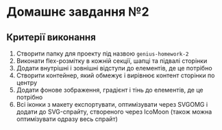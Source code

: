 # Домашнє завдання №2

## Критерії виконання


1. Створити папку для проекту під назвою `genius-homework-2`
2. Виконати flex-розмітку в кожній секції, шапці та підвалі сторінки
3. Додати внутрішні і зовнішні відступи до елементів, де це потрібно 
4. Створити контейнер, який обмежує і вирівнює контент сторінки по центру
5. Додати фонове зображення, градієнт і тінь до елементів, де це потрібно
6. Всі іконки з макету експортувати, оптимізувати через SVGOMG і додати до SVG-спрайту, створеного через IcoMoon (також можна оптимізувати одразу весь спрайт)